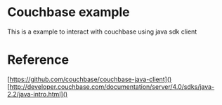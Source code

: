 # Couchbase example
This is a example to interact with couchbase using java sdk client



# Reference
[https://github.com/couchbase/couchbase-java-client]()
[http://developer.couchbase.com/documentation/server/4.0/sdks/java-2.2/java-intro.html]()